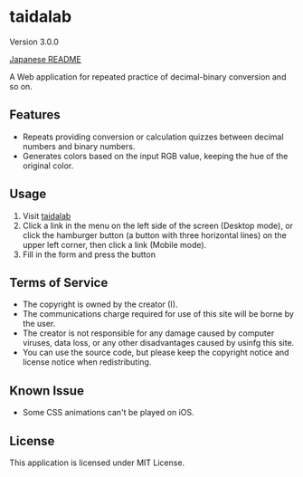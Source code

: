 # taidalab

Version 3.0.0

[Japanese README](README.ja.md)

A Web application for repeated practice of decimal-binary conversion and so on.


## Features

- Repeats providing conversion or calculation quizzes between decimal numbers and binary numbers.
- Generates colors based on the input RGB value, keeping the hue of the original color.


## Usage

1. Visit [taidalab](http://taidalog.html.xdomain.jp/)
1. Click a link in the menu on the left side of the screen (Desktop mode), or click the hamburger button (a button with three horizontal lines) on the upper left corner, then click a link (Mobile mode).
1. Fill in the form and press the button


## Terms of Service

- The copyright is owned by the creator (I).
- The communications charge required for use of this site will be borne by the user.
- The creator is not responsible for any damage caused by computer viruses, data loss, or any other disadvantages caused by usinfg this site.
- You can use the source code, but please keep the copyright notice and license notice when redistributing.


## Known Issue

- Some CSS animations can't be played on iOS.


## License

This application is licensed under MIT License.
